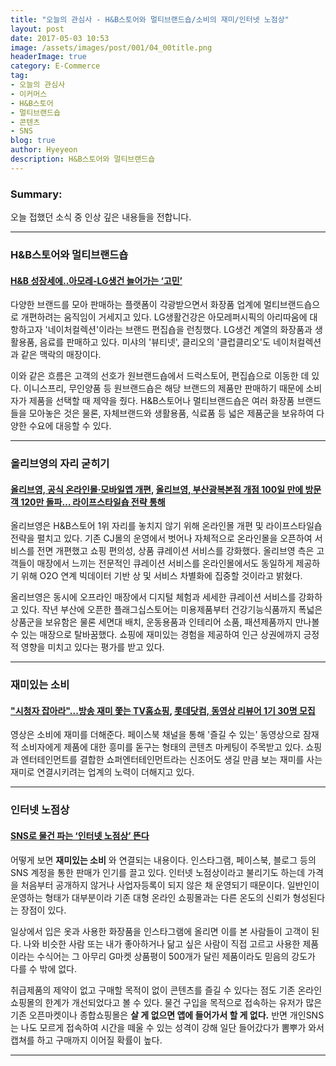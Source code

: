 ```yaml
---
title: "오늘의 관심사 - H&B스토어와 멀티브랜드숍/소비의 재미/인터넷 노점상"
layout: post
date: 2017-05-03 10:53
image: /assets/images/post/001/04_00title.png
headerImage: true
category: E-Commerce
tag:
- 오늘의 관심사
- 이커머스
- H&B스토어
- 멀티브랜드숍
- 콘텐츠
- SNS
blog: true
author: Hyeyeon
description: H&B스토어와 멀티브랜드숍
---
```


### Summary:

오늘 접했던 소식 중 인상 깊은 내용들을 전합니다.

---

### H&B스토어와 멀티브랜드숍

#### [H&B 성장세에..아모레-LG생건 늘어가는 ‘고민’](http://www.edaily.co.kr/news/newspath.asp?newsid=01338246615895792)

다양한 브랜드를 모아 판매하는 플랫폼이 각광받으면서 화장품 업계에 멀티브랜드숍으로 개편하려는 움직임이 거세지고 있다. LG생활건강은 아모레퍼시픽의 아리따움에 대항하고자 '네이처컬렉션'이라는 브랜드 편집숍을 런칭했다. LG생건 계열의 화장품과 생활용품, 음료를 판매하고 있다. 미샤의 '뷰티넷', 클리오의 '클럽클리오'도 네이처컬렉션과 같은 맥락의 매장이다.

이와 같은 흐름은 고객의 선호가 원브랜드숍에서 드럭스토어, 편집숍으로 이동한 데 있다. 이니스프리, 무인양품 등 원브랜드숍은 해당 브랜드의 제품만 판매하기 때문에 소비자가 제품을 선택할 때 제약을 줬다. H&B스토어나 멀티브랜드숍은 여러 화장품 브랜드들을 모아놓은 것은 물론, 자체브랜드와 생활용품, 식료품 등 넓은 제품군을 보유하여 다양한 수요에 대응할 수 있다.

---

### 올리브영의 자리 굳히기

#### [올리브영, 공식 온라인몰·모바일앱 개편](http://mnb.moneys.mt.co.kr/mnbview.php?no=2017040510268024740), [올리브영, 부산광복본점 개점 100일 만에 방문객 120만 돌파… 라이프스타일숍 전략 통해](http://www.etoday.co.kr/news/section/newsview.php?idxno=1478921)

올리브영은 H&B스토어 1위 자리를 놓치지 않기 위해 온라인몰 개편 및 라이프스타일숍 전략을 펼치고 있다. 기존 CJ몰의 운영에서 벗어나 자체적으로 온라인몰을 오픈하여 서비스를 전면 개편했고 쇼핑 편의성, 상품 큐레이션 서비스를 강화했다. 올리브영 측은 고객들이 매장에서 느끼는 전문적인 큐레이션 서비스를 온라인몰에서도 동일하게 제공하기 위해 O2O 연계 빅데이터 기반 상 및 서비스 차별화에 집중할 것이라고 밝혔다.

올리브영은 동시에 오프라인 매장에서 디지털 체험과 세세한 큐레이션 서비스를 강화하고 있다. 작년 부산에 오픈한 플래그십스토어는 미용제품부터 건강기능식품까지 폭넓은 상품군을 보유함은 물론 세면대 배치, 운동용품과 인테리어 소품, 패션제품까지 만나볼 수 있는 매장으로 탈바꿈했다. 쇼핑에 재미있는 경험을 제공하여 인근 상권에까지 긍정적 영향을 미치고 있다는 평가를 받고 있다.

---

### 재미있는 소비

#### ["시청자 잡아라"...방송 재미 쫓는 TV홈쇼핑](http://www.ebn.co.kr/news/view/885973), [롯데닷컴, 동영상 리뷰어 1기 30명 모집](http://biz.newdaily.co.kr/news/article.html?no=10129738)

영상은 소비에 재미를 더해준다. 페이스북 채널을 통해 '즐길 수 있는' 동영상으로 잠재적 소비자에게 제품에 대한 흥미를 돋구는 형태의 콘텐츠 마케팅이 주목받고 있다. 쇼핑과 엔터테인먼트를 결합한 쇼퍼엔터테인먼트라는 신조어도 생길 만큼 보는 재미를 사는 재미로 연결시키려는 업계의 노력이 더해지고 있다.

---

### 인터넷 노점상

#### [SNS로 물건 파는 ‘인터넷 노점상’ 뜬다](http://www.seoul.co.kr/news/newsView.php?id=20170413011008&wlog_tag3=naver)

어떻게 보면 **재미있는 소비** 와 연결되는 내용이다. 인스타그램, 페이스북, 블로그 등의 SNS 계정을 통한 판매가 인기를 끌고 있다. 인터넷 노점상이라고 불리기도 하는데 가격을 처음부터 공개하지 않거나 사업자등록이 되지 않은 채 운영되기 때문이다. 일반인이 운영하는 형태가 대부분이라 기존 대형 온라인 쇼핑몰과는 다른 온도의 신뢰가 형성된다는 장점이 있다.

일상에서 입은 옷과 사용한 화장품을 인스타그램에 올리면 이를 본 사람들이 고객이 된다. 나와 비슷한 사람 또는 내가 좋아하거나 닮고 싶은 사람이 직접 고르고 사용한 제품이라는 수식어는 그 아무리 G마켓 상품평이 500개가 달린 제품이라도 믿음의 강도가 다를 수 밖에 없다.

취급제품의 제약이 없고 구매할 목적이 없이 콘텐츠를 즐길 수 있다는 점도 기존 온라인쇼핑몰의 한계가 개선되었다고 볼 수 있다. 물건 구입을 목적으로 접속하는 유저가 많은 기존 오픈마켓이나 종합쇼핑몰은 **살 게 없으면 앱에 들어가서 할 게 없다.** 반면 개인SNS는 나도 모르게 접속하여 시간을 떼울 수 있는 성격이 강해 일단 들어갔다가 뽐뿌가 와서 캡쳐를 하고 구매까지 이어질 확률이 높다.  

---

